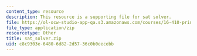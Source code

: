 ```yaml
---
content_type: resource
description: This resource is a supporting file for sat solver.
file: https://ol-ocw-studio-app-qa.s3.amazonaws.com/courses/16-410-principles-of-autonomy-and-decision-making-fall-2010/c8c9303e64806d822d5736c0b0eecebb_sat_solver.zip
file_type: application/zip
resourcetype: Other
title: sat_solver.zip
uid: c8c9303e-6480-6d82-2d57-36c0b0eecebb
---
```

